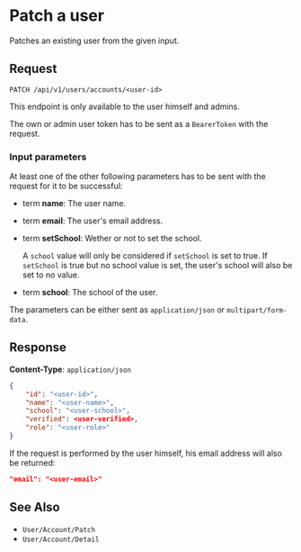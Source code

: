 # Patch a user

Patches an existing user from the given input.

## Request

    PATCH /api/v1/users/accounts/<user-id>

This endpoint is only available to the user himself and admins.

The own or admin user token has to be sent as a `BearerToken` with the request.

### Input parameters

At least one of the other following parameters has to be sent with the request for it to be successful:  

- term **name**: The user name. 
- term **email**: The user's email address.
- term **setSchool**: Wether or not to set the school. 
    
    A `school` value will only be considered if `setSchool` is set to true. If `setSchool` is true but no school value is set, the user's school will also be set to no value. 
- term **school**: The school of the user.

The parameters can be either sent as `application/json` or `multipart/form-data`.

## Response

**Content-Type**: `application/json`

```json
{
    "id": "<user-id>",
    "name": "<user-name>",
    "school": "<user-school>",
    "verified": <user-verified>,
    "role": "<user-role>"
}
```

If the request is performed by the user himself, his email address will also be returned:

```json
"email": "<user-email>"
```

## See Also

* ``User/Account/Patch``
* ``User/Account/Detail``
